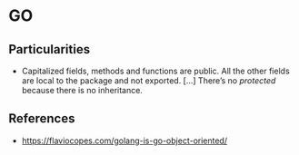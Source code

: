 # GO

## Particularities

- Capitalized fields, methods and functions are public. All the other fields are local to the package and not exported. [...] There’s no *protected* because there is no inheritance.

## References

- <https://flaviocopes.com/golang-is-go-object-oriented/>
